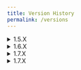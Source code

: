 ```yaml
---
title: Version History
permalink: /versions
---
```


<details>
<summary>1.5.X</summary>
<b>INITIAL RELEASE</b>
<br>
v1.5.0 - 27 February 2024
<ul>
 <li>Adds Gronckles, Deadly Nadders, Monstrous Nightmares, and Hideous Zipplebacks
<ul style="padding-left:20px">
 <li>Includes sitting, riding, flying, and shooting behavior
 </li>
</ul>
 </li>
  <li>
    Adds Dragon Hunter Ships and Hunter Watchtowers
<ul style="padding-left:20px">
 <li>Includes Dragon Cages and Dragon Hunters
 </li>
</ul>
 <li>Adds Book of Dragons with an entry for each dragon
 </li>
 <li>Changes chicken model to be more HTTYD-esque
 </li>
  </li>
</ul>
<b>HOTFIX</b>
<br>
v1.5.1 - 28 February 2024
<ul>
 <li>Fixes dragons not sitting</li>
 <li>Fixes Zipplebacks not having variants</li>
</ul>
<b>HOTFIX</b>
<br>
v1.5.2 - 13 August 2024
<ul>
 <li>Fixes issues caused by the removal of the Holiday Creator Features</li>
 <li>Adds the long-awaited Night Fury! No Book of Dragons entry yet.</li>
</ul>
</details>

<details>
<summary>1.6.X</summary>
<b>MINOR VERSION</b>
<br>
v1.6.0 - 19 August 2024
<ul>
 <li>Adds Whispering Deaths
 <li>Adds breeding, baby dragons, and eggs for all dragons except night furies
 <li>Adds Book of Dragons entries for the Night Fury and Whispering Death
 <li>Adds achievements in a separate pack. For now, only available in English. Translation to Portuguese is planned.
 <li>Fixes many bugs
 </li>
 </li>
 </li>
 </li>
 </li>
</ul> 
<b>HOTFIX</b>
<br>
v1.6.1 - 19 August 2024
<ul>
 <li>Fixes an issue where dragons were hard to train because they were often high in the sky. They should now land more frequently.</li>
 <li>Partially fixed an issue where Whispering Deaths would sometimes float into the sky when attacked. They should not do this as often.</li>
</ul>
<b>HOTFIX</b>
<br>
v1.6.2 - 20 August 2024
<ul>
 <li>Fixes an lack of animations for most baby dragons.</li>
 <li>Fixes an issue where most dragons would sometimes float into the sky when attacked.</li>
</ul>
</details>

<details>
<summary>1.7.X</summary>
<b>MINOR VERSION</b>
<br>
v1.7.0 - 27 August 2024
<ul>
 <li>Adds Thunderdrums. No Book of Dragons entry yet
 <li>Adds sounds for many dragons
 <li>Adds the Dragon Blade and Monstrous Nightmare Gel
 <li>Fixes many bugs
 </li>
 </li>
 </li>
 </li>
</ul> 
</details>

<details>
<summary>1.7.X</summary>
<b>MINOR VERSION</b>
<br>
v1.7.0 - 6 September 2024
<ul>
 <li>Adds Sand Wraiths. No Book of Dragons entry yet
 <li>Adds new attack animation for Thunderdrums
 <li>Adds new pottery sherd (Tame) that is found in Watchtowers
 <li>Updates the Watchtower loot to include newer items and more dragon eggs
 <li>Updates some dragon flying and fleeing behavior
 <li>Fixes many bug
 </li>
 </li>
 </li>
 </li>
</ul> 
</details>
